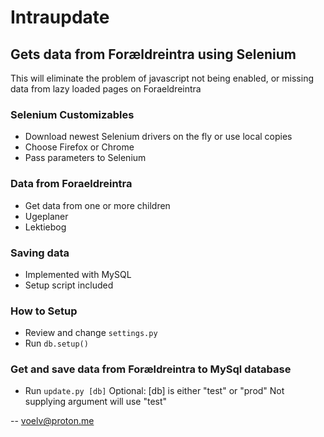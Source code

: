 # Intraupdate
## Gets data from Forældreintra using Selenium
This will eliminate the problem of javascript not being enabled, or missing data from lazy loaded pages on Foraeldreintra

### Selenium Customizables
- Download newest Selenium drivers on the fly or use local copies
- Choose Firefox or Chrome
- Pass parameters to Selenium

### Data from Foraeldreintra
- Get data from one or more children
- Ugeplaner
- Lektiebog

### Saving data
- Implemented with MySQL
- Setup script included

### How to Setup
- Review and change `settings.py`
- Run `db.setup()`

### Get and save data from Forældreintra to MySql database
- Run `update.py [db]`
Optional: [db] is either "test" or "prod"
Not supplying argument will use "test"
  
    
-- voelv@proton.me